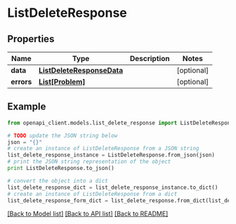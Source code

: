 # ListDeleteResponse


## Properties
Name | Type | Description | Notes
------------ | ------------- | ------------- | -------------
**data** | [**ListDeleteResponseData**](ListDeleteResponseData.md) |  | [optional] 
**errors** | [**List[Problem]**](Problem.md) |  | [optional] 

## Example

```python
from openapi_client.models.list_delete_response import ListDeleteResponse

# TODO update the JSON string below
json = "{}"
# create an instance of ListDeleteResponse from a JSON string
list_delete_response_instance = ListDeleteResponse.from_json(json)
# print the JSON string representation of the object
print ListDeleteResponse.to_json()

# convert the object into a dict
list_delete_response_dict = list_delete_response_instance.to_dict()
# create an instance of ListDeleteResponse from a dict
list_delete_response_form_dict = list_delete_response.from_dict(list_delete_response_dict)
```
[[Back to Model list]](../README.md#documentation-for-models) [[Back to API list]](../README.md#documentation-for-api-endpoints) [[Back to README]](../README.md)


